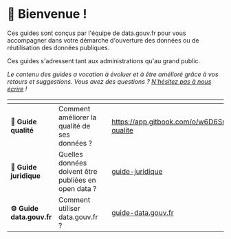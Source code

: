 # 👋 Bienvenue !

Ces guides sont conçus par l'équipe de data.gouv.fr pour vous accompagner dans votre démarche d'ouverture des données ou de réutilisation des données publiques.

Ces guides s'adressent tant aux administrations qu'au grand public.&#x20;

_Le contenu des guides a vocation à évoluer et à être amélioré grâce à vos retours et suggestions. Vous avez des questions ?_ [_N'hésitez pas à nous écrire_](https://support.data.gouv.fr/) _!_

<table data-view="cards"><thead><tr><th></th><th></th><th></th><th data-hidden data-card-target data-type="content-ref"></th></tr></thead><tbody><tr><td>💎 <strong>Guide qualité</strong></td><td>Comment améliorer la qualité de ses données ?</td><td></td><td><a href="https://app.gitbook.com/o/w6D6SnLwCXQaMMSzcTvp/s/nSrS1oz2N9yTlykjBxxZ/~/changes/17/guides/guide-qualite">https://app.gitbook.com/o/w6D6SnLwCXQaMMSzcTvp/s/nSrS1oz2N9yTlykjBxxZ/~/changes/17/guides/guide-qualite</a></td></tr><tr><td><strong>📖 Guide juridique</strong></td><td>Quelles données doivent être publiées en open data ?</td><td></td><td><a href="publier-des-donnees/guide-juridique/">guide-juridique</a></td></tr><tr><td><strong>⚙️ Guide data.gouv.fr</strong></td><td>Comment utiliser data.gouv.fr ?</td><td></td><td><a href="publier-des-donnees/guide-data.gouv.fr/">guide-data.gouv.fr</a></td></tr></tbody></table>
